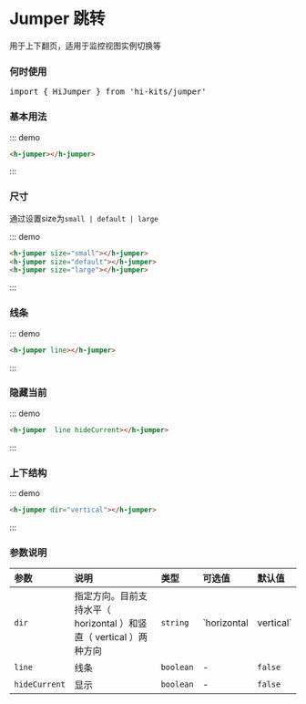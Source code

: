 # Jumper 跳转

用于上下翻页，适用于监控视图实例切换等
### 何时使用
<pre class="language-ts">
import { HiJumper } from 'hi-kits/jumper'
</pre>

### 基本用法

::: demo
```html
<h-jumper></h-jumper>

```
:::

### 尺寸
通过设置size为`small | default | large`

::: demo
```html
<h-jumper size="small"></h-jumper>
<h-jumper size="default"></h-jumper>
<h-jumper size="large"></h-jumper>

```
:::

### 线条
::: demo
```html
<h-jumper line></h-jumper>

```
:::

### 隐藏当前
::: demo
```html
<h-jumper  line hideCurrent></h-jumper>

```
:::

### 上下结构
::: demo
```html
<h-jumper dir="vertical"></h-jumper>

```
:::
### 参数说明

|参数|说明|类型|可选值|默认值
|:--|:--|:--|:-----|:---
| `dir`| 指定方向。目前支持水平（ horizontal ）和竖直（ vertical ）两种方向 |  `string` |  `horizontal | vertical` | `horizontal`
| `line`| 线条 |  `boolean` | - | `false`
| `hideCurrent`| 显示 |  `boolean` | - | `false`

